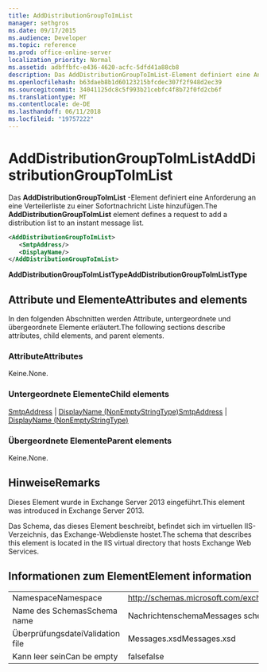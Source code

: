 ```yaml
---
title: AddDistributionGroupToImList
manager: sethgros
ms.date: 09/17/2015
ms.audience: Developer
ms.topic: reference
ms.prod: office-online-server
localization_priority: Normal
ms.assetid: adbffbfc-e436-4620-acfc-5dfd41a88cb8
description: Das AddDistributionGroupToImList-Element definiert eine Anforderung an eine Verteilerliste zu einer Sofortnachricht Liste hinzufügen.
ms.openlocfilehash: b63daeb8b1d60123215bfcdec307f2f948d2ec39
ms.sourcegitcommit: 34041125dc8c5f993b21cebfc4f8b72f0fd2cb6f
ms.translationtype: MT
ms.contentlocale: de-DE
ms.lasthandoff: 06/11/2018
ms.locfileid: "19757222"
---
```

# <a name="adddistributiongrouptoimlist"></a><span data-ttu-id="89da7-103">AddDistributionGroupToImList</span><span class="sxs-lookup"><span data-stu-id="89da7-103">AddDistributionGroupToImList</span></span>

<span data-ttu-id="89da7-104">Das **AddDistributionGroupToImList** -Element definiert eine Anforderung an eine Verteilerliste zu einer Sofortnachricht Liste hinzufügen.</span><span class="sxs-lookup"><span data-stu-id="89da7-104">The **AddDistributionGroupToImList** element defines a request to add a distribution list to an instant message list.</span></span> 
  
```XML
<AddDistributionGroupToImList>
   <SmtpAddress/>
   <DisplayName/>
</AddDistributionGroupToImList>
```

 <span data-ttu-id="89da7-105">**AddDistributionGroupToImListType**</span><span class="sxs-lookup"><span data-stu-id="89da7-105">**AddDistributionGroupToImListType**</span></span>
## <a name="attributes-and-elements"></a><span data-ttu-id="89da7-106">Attribute und Elemente</span><span class="sxs-lookup"><span data-stu-id="89da7-106">Attributes and elements</span></span>

<span data-ttu-id="89da7-107">In den folgenden Abschnitten werden Attribute, untergeordnete und übergeordnete Elemente erläutert.</span><span class="sxs-lookup"><span data-stu-id="89da7-107">The following sections describe attributes, child elements, and parent elements.</span></span>
  
### <a name="attributes"></a><span data-ttu-id="89da7-108">Attribute</span><span class="sxs-lookup"><span data-stu-id="89da7-108">Attributes</span></span>

<span data-ttu-id="89da7-109">Keine.</span><span class="sxs-lookup"><span data-stu-id="89da7-109">None.</span></span>
  
### <a name="child-elements"></a><span data-ttu-id="89da7-110">Untergeordnete Elemente</span><span class="sxs-lookup"><span data-stu-id="89da7-110">Child elements</span></span>

<span data-ttu-id="89da7-111">[SmtpAddress](smtpaddress.md) | [DisplayName (NonEmptyStringType)](displayname-nonemptystringtype.md)</span><span class="sxs-lookup"><span data-stu-id="89da7-111">[SmtpAddress](smtpaddress.md) | [DisplayName (NonEmptyStringType)](displayname-nonemptystringtype.md)</span></span>
  
### <a name="parent-elements"></a><span data-ttu-id="89da7-112">Übergeordnete Elemente</span><span class="sxs-lookup"><span data-stu-id="89da7-112">Parent elements</span></span>

<span data-ttu-id="89da7-113">Keine.</span><span class="sxs-lookup"><span data-stu-id="89da7-113">None.</span></span>
  
## <a name="remarks"></a><span data-ttu-id="89da7-114">Hinweise</span><span class="sxs-lookup"><span data-stu-id="89da7-114">Remarks</span></span>

<span data-ttu-id="89da7-115">Dieses Element wurde in Exchange Server 2013 eingeführt.</span><span class="sxs-lookup"><span data-stu-id="89da7-115">This element was introduced in Exchange Server 2013.</span></span>
  
<span data-ttu-id="89da7-116">Das Schema, das dieses Element beschreibt, befindet sich im virtuellen IIS-Verzeichnis, das Exchange-Webdienste hostet.</span><span class="sxs-lookup"><span data-stu-id="89da7-116">The schema that describes this element is located in the IIS virtual directory that hosts Exchange Web Services.</span></span>
  
## <a name="element-information"></a><span data-ttu-id="89da7-117">Informationen zum Element</span><span class="sxs-lookup"><span data-stu-id="89da7-117">Element information</span></span>

|||
|:-----|:-----|
|<span data-ttu-id="89da7-118">Namespace</span><span class="sxs-lookup"><span data-stu-id="89da7-118">Namespace</span></span>  <br/> |http://schemas.microsoft.com/exchange/services/2006/messages  <br/> |
|<span data-ttu-id="89da7-119">Name des Schemas</span><span class="sxs-lookup"><span data-stu-id="89da7-119">Schema name</span></span>  <br/> |<span data-ttu-id="89da7-120">Nachrichtenschema</span><span class="sxs-lookup"><span data-stu-id="89da7-120">Messages schema</span></span>  <br/> |
|<span data-ttu-id="89da7-121">Überprüfungsdatei</span><span class="sxs-lookup"><span data-stu-id="89da7-121">Validation file</span></span>  <br/> |<span data-ttu-id="89da7-122">Messages.xsd</span><span class="sxs-lookup"><span data-stu-id="89da7-122">Messages.xsd</span></span>  <br/> |
|<span data-ttu-id="89da7-123">Kann leer sein</span><span class="sxs-lookup"><span data-stu-id="89da7-123">Can be empty</span></span>  <br/> |<span data-ttu-id="89da7-124">false</span><span class="sxs-lookup"><span data-stu-id="89da7-124">false</span></span>  <br/> |
   

